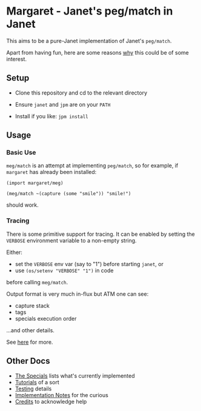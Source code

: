 # Margaret - Janet's peg/match in Janet

This aims to be a pure-Janet implementation of Janet's `peg/match`.

Apart from having fun, here are some reasons [why](doc/why.md) this
could be of some interest.

## Setup

* Clone this repository and cd to the relevant directory

* Ensure `janet` and `jpm` are on your `PATH`

* Install if you like: `jpm install`

## Usage

### Basic Use

`meg/match` is an attempt at implementing `peg/match`, so for example,
if `margaret` has already been installed:

```janet
(import margaret/meg)

(meg/match ~(capture (some "smile")) "smile!")
```

should work.

### Tracing

There is some primitive support for tracing.  It can be enabled by
setting the `VERBOSE` environment variable to a non-empty string.

Either:

* set the `VERBOSE` env var (say to "1") before starting `janet`, or
* use `(os/setenv "VERBOSE" "1")` in code

before calling `meg/match`.

Output format is very much in-flux but ATM one can see:

* capture stack
* tags
* specials execution order

...and other details.

See [here](doc/tracing.md) for more.

## Other Docs

* [The Specials](doc/the-specials.md) lists what's currently implemented
* [Tutorials](doc/tutorials.md) of a sort
* [Testing](doc/testing.md) details
* [Implementation Notes](doc/implementation-notes.md) for the curious
* [Credits](doc/credits.md) to acknowledge help